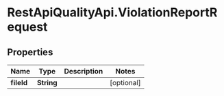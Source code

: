 # RestApiQualityApi.ViolationReportRequest

## Properties
Name | Type | Description | Notes
------------ | ------------- | ------------- | -------------
**fileId** | **String** |  | [optional] 



